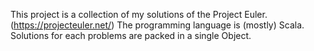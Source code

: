 This project is a collection of my solutions of the Project Euler. (https://projecteuler.net/) The programming language is (mostly) Scala.
Solutions for each problems are packed in a single Object.